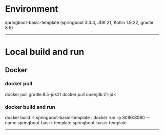 # Environment
springboot-basic-template 
(springboot 3.3.4, JDK 21, Kotlin 1.9.22, gradle 8.5)

---

# Local build and run

## Docker

### docker pull
docker pull gradle:8.5-jdk21
docker pull openjdk:21-jdk

### docker build and run
docker build -t springboot-basic-template .
docker run -p 8080:8080 --name springboot-basic-template springboot-basic-template

---